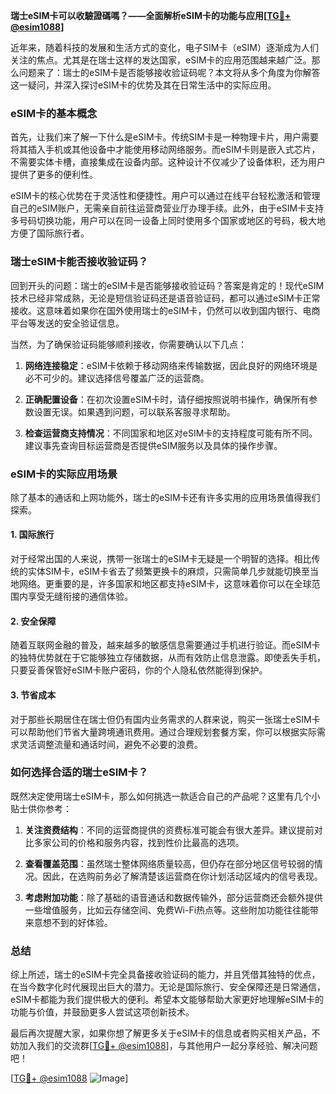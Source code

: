 **瑞士eSIM卡可以收驗證碼嗎？——全面解析eSIM卡的功能与应用[[TG💪+ @esim1088](https://t.me/s/esim1088)]**

近年来，随着科技的发展和生活方式的变化，电子SIM卡（eSIM）逐渐成为人们关注的焦点。尤其是在瑞士这样的发达国家，eSIM卡的应用范围越来越广泛。那么问题来了：瑞士的eSIM卡是否能够接收验证码呢？本文将从多个角度为你解答这一疑问，并深入探讨eSIM卡的优势及其在日常生活中的实际应用。

### eSIM卡的基本概念

首先，让我们来了解一下什么是eSIM卡。传统SIM卡是一种物理卡片，用户需要将其插入手机或其他设备中才能使用移动网络服务。而eSIM卡则是嵌入式芯片，不需要实体卡槽，直接集成在设备内部。这种设计不仅减少了设备体积，还为用户提供了更多的便利性。

eSIM卡的核心优势在于灵活性和便捷性。用户可以通过在线平台轻松激活和管理自己的eSIM账户，无需亲自前往运营商营业厅办理手续。此外，由于eSIM卡支持多号码切换功能，用户可以在同一设备上同时使用多个国家或地区的号码，极大地方便了国际旅行者。

### 瑞士eSIM卡能否接收验证码？

回到开头的问题：瑞士的eSIM卡是否能够接收验证码？答案是肯定的！现代eSIM技术已经非常成熟，无论是短信验证码还是语音验证码，都可以通过eSIM卡正常接收。这意味着如果你在国外使用瑞士的eSIM卡，仍然可以收到国内银行、电商平台等发送的安全验证信息。

当然，为了确保验证码能够顺利接收，你需要确认以下几点：

1. **网络连接稳定**：eSIM卡依赖于移动网络来传输数据，因此良好的网络环境是必不可少的。建议选择信号覆盖广泛的运营商。
   
2. **正确配置设备**：在初次设置eSIM卡时，请仔细按照说明书操作，确保所有参数设置无误。如果遇到问题，可以联系客服寻求帮助。

3. **检查运营商支持情况**：不同国家和地区对eSIM卡的支持程度可能有所不同。建议事先查询目标运营商是否提供eSIM服务以及具体的操作步骤。

### eSIM卡的实际应用场景

除了基本的通话和上网功能外，瑞士的eSIM卡还有许多实用的应用场景值得我们探索。

#### 1. 国际旅行
对于经常出国的人来说，携带一张瑞士的eSIM卡无疑是一个明智的选择。相比传统的实体SIM卡，eSIM卡省去了频繁更换卡的麻烦，只需简单几步就能切换至当地网络。更重要的是，许多国家和地区都支持eSIM卡，这意味着你可以在全球范围内享受无缝衔接的通信体验。

#### 2. 安全保障
随着互联网金融的普及，越来越多的敏感信息需要通过手机进行验证。而eSIM卡的独特优势就在于它能够独立存储数据，从而有效防止信息泄露。即使丢失手机，只要妥善保管好eSIM卡账户密码，你的个人隐私依然能得到保护。

#### 3. 节省成本
对于那些长期居住在瑞士但仍有国内业务需求的人群来说，购买一张瑞士eSIM卡可以帮助他们节省大量跨境通讯费用。通过合理规划套餐方案，你可以根据实际需求灵活调整流量和通话时间，避免不必要的浪费。

### 如何选择合适的瑞士eSIM卡？

既然决定使用瑞士eSIM卡，那么如何挑选一款适合自己的产品呢？这里有几个小贴士供你参考：

1. **关注资费结构**：不同的运营商提供的资费标准可能会有很大差异。建议提前对比多家公司的价格和服务内容，找到性价比最高的选项。

2. **查看覆盖范围**：虽然瑞士整体网络质量较高，但仍存在部分地区信号较弱的情况。因此，在选购前务必了解清楚该运营商在你计划活动区域内的信号表现。

3. **考虑附加功能**：除了基础的语音通话和数据传输外，部分运营商还会额外提供一些增值服务，比如云存储空间、免费Wi-Fi热点等。这些附加功能往往能带来意想不到的好体验。

### 总结

综上所述，瑞士的eSIM卡完全具备接收验证码的能力，并且凭借其独特的优点，在当今数字化时代展现出巨大的潜力。无论是国际旅行、安全保障还是日常通信，eSIM卡都能为我们提供极大的便利。希望本文能够帮助大家更好地理解eSIM卡的功能与价值，并鼓励更多人尝试这项创新技术。

最后再次提醒大家，如果你想了解更多关于eSIM卡的信息或者购买相关产品，不妨加入我们的交流群[[TG💪+ @esim1088](https://t.me/s/esim1088)]，与其他用户一起分享经验、解决问题吧！

[[TG💪+ @esim1088](https://t.me/s/esim1088) ![Image](https://i.postimg.cc/4NQfJmqS/Snipaste-2025-05-13-00-14-12.png)]